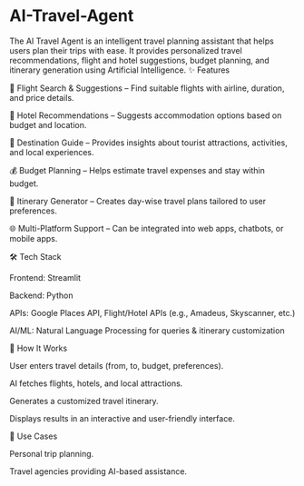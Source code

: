 # AI-Travel-Agent
The AI Travel Agent is an intelligent travel planning assistant that helps users plan their trips with ease. It provides personalized travel recommendations, flight and hotel suggestions, budget planning, and itinerary generation using Artificial Intelligence.
✨ Features

🛫 Flight Search & Suggestions – Find suitable flights with airline, duration, and price details.

🏨 Hotel Recommendations – Suggests accommodation options based on budget and location.

📍 Destination Guide – Provides insights about tourist attractions, activities, and local experiences.

💰 Budget Planning – Helps estimate travel expenses and stay within budget.

📅 Itinerary Generator – Creates day-wise travel plans tailored to user preferences.

🌐 Multi-Platform Support – Can be integrated into web apps, chatbots, or mobile apps.

🛠️ Tech Stack

Frontend: Streamlit

Backend: Python

APIs: Google Places API, Flight/Hotel APIs (e.g., Amadeus, Skyscanner, etc.)

AI/ML: Natural Language Processing for queries & itinerary customization

🚀 How It Works

User enters travel details (from, to, budget, preferences).

AI fetches flights, hotels, and local attractions.

Generates a customized travel itinerary.

Displays results in an interactive and user-friendly interface.

🎯 Use Cases

Personal trip planning.

Travel agencies providing AI-based assistance.
